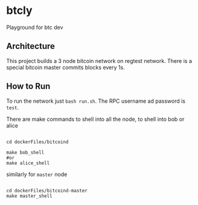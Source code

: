 # btcly
Playground for btc dev

## Architecture

This project builds a 3 node bitcoin network on regtest network. There is a special bitcoin master commits blocks every 1s.

## How to Run

To run the network just `bash run.sh`. The RPC username ad password is `test`.

There are make commands to shell into all the node, to shell into bob or alice

```

cd dockerFiles/bitcoind

make bob_shell
#or
make alice_shell

```
similarly for `master` node

```

cd dockerFiles/bitcoind-master
make master_shell

```

